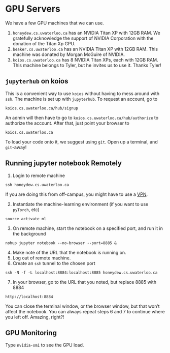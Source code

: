 # GPU Servers

We have a few GPU machines that we can use.
1. `honeydew.cs.uwaterloo.ca` has an NVIDIA Titan XP with 12GB RAM. We gratefully acknowledge the support of NVIDIA Corporation with the donation of the Titan Xp GPU.
1. `beaker.cs.uwaterloo.ca` has an NVIDIA Titan XP with 12GB RAM. This machine was donated by Morgan McGuire of NVIDIA.
3. `koios.cs.uwaterloo.ca` has 8 NVIDIA Titan XPs, each with 12GB RAM. This machine belongs to Tyler, but he invites us to use it. Thanks Tyler!


## `jupyterhub` on koios

This is a convenient way to use `koios` without having to mess around with `ssh`. The machine is set up with `jupyterhub`. To request an account, go to
```
koios.cs.uwaterloo.ca/hub/signup
```
An admin will then have to go to `koios.cs.uwaterloo.ca/hub/authorize` to authorize the account. After that, just point your browser to
```
koios.cs.uwaterloo.ca
```
To load your code onto it, we suggest using `git`. Open up a terminal, and `git`-away!

## Running jupyter notebook Remotely

1. Login to remote machine
```
ssh honeydew.cs.uwaterloo.ca
```
If you are doing this from off-campus, you might have to use a [VPN](https://uwaterloo.ca/information-systems-technology/services/virtual-private-network-vpn/about-virtual-private-network-vpn).

2. Instantiate  the machine-learning environment (if you want to use `pyTorch`, etc)
```
source activate ml
```
3. On remote machine, start the notebook on a specified port, and run it in the background
```
nohup jupyter notebook --no-browser --port=8885 &
```
4. Make note of the URL that the notebook is running on.
5. Log out of remote machine.
6. Create an `ssh` tunnel to the chosen port
```
ssh -N -f -L localhost:8884:localhost:8885 honeydew.cs.uwaterloo.ca
```
7. In your browser, go to the URL that you noted, but replace 8885 with 8884
```
http://localhost:8884
```
You can close the terminal window, or the browser window, but that won’t affect the 
notebook. You can always repeat steps 6 and 7 to continue where you left off. Amazing, right?!


## GPU Monitoring
Type `nvidia-smi` to see the GPU load.
